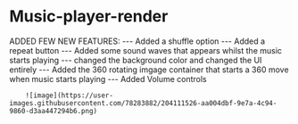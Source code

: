 # Music-player-render

ADDED FEW NEW FEATURES:
        --- Added a shuffle option
        --- Added a repeat button
        --- Added some sound waves that appears whilst the music starts playing 
        --- changed the background color and changed the UI entirely
        --- Added the 360 rotating imgage container that starts a 360 move when music starts playing
        --- Added Volume controls 
        
        
        ![image](https://user-images.githubusercontent.com/78283882/204111526-aa004dbf-9e7a-4c94-9860-d3aa447294b6.png)
